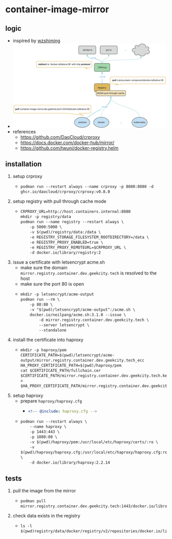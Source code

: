 # container-image-mirror

## logic

* inspired by [wzshiming](https://github.com/wzshiming)
* ![logic-of-container-image-mirror.png](../../../kubernetes/argocd/container-image-mirror/logic-of-container-image-mirror.png)
* references
    + https://github.com/DaoCloud/crproxy
    + https://docs.docker.com/docker-hub/mirror/
    + https://github.com/twuni/docker-registry.helm

## installation

1. setup crproxy
    * ```shell
      podman run --restart always --name crproxy -p 8080:8080 -d ghcr.io/daocloud/crproxy/crproxy:v0.8.0
      ```
2. setup registry with pull through cache mode
    * ```shell
      CRPROXY_URL=http://host.containers.internal:8080
      mkdir -p registry/data
      podman run --name registry --restart always \
          -p 5000:5000 \
          -v $(pwd)/registry/data:/data \
          -e REGISTRY_STORAGE_FILESYSTEM_ROOTDIRECTORY=/data \
          -e REGISTRY_PROXY_ENABLED=true \
          -e REGISTRY_PROXY_REMOTEURL=$CRPROXY_URL \
          -d docker.io/library/registry:2
      ```
3. issue a certificate with letsencrypt acme.sh
    * make sure the domain `mirror.registry.container.dev.geekcity.tech` is resolved to the host
    * make sure the port 80 is open
    * ```shell
      mkdir -p letsencrypt/acme-output
      podman run --rm \
          -p 80:80 \
          -v "$(pwd)/letsencrypt/acme-output":/acme.sh \
          docker.io/neilpang/acme.sh:3.1.0 --issue \
              -d mirror.registry.container.dev.geekcity.tech \
              --server letsencrypt \
              --standalone
      ```
4. install the certificate into haproxy
    * ```shell
      mkdir -p haproxy/pem
      CERTIFICATE_PATH=$(pwd)/letsencrypt/acme-output/mirror.registry.container.dev.geekcity.tech_ecc
      HA_PROXY_CERTIFICATE_PATH=$(pwd)/haproxy/pem
      cat $CERTIFICATE_PATH/fullchain.cer $CERTIFICATE_PATH/mirror.registry.container.dev.geekcity.tech.key > $HA_PROXY_CERTIFICATE_PATH/mirror.registry.container.dev.geekcity.tech.pem
      ```
5. setup haproxy
    * prepare `haproxy/haproxy.cfg`
        + ```yaml
          <!-- @include: haproxy.cfg -->
          ```
    * ```shell
      podman run --restart always \
          --name haproxy \
          -p 1443:443 \
          -p 1080:80 \
          -v $(pwd)/haproxy/pem:/usr/local/etc/haproxy/certs/:ro \
          -v $(pwd)/haproxy/haproxy.cfg:/usr/local/etc/haproxy/haproxy.cfg:ro \
          -d docker.io/library/haproxy:2.2.14
      ```

## tests

1. pull the image from the mirror
    * ```shell
      podman pull mirror.registry.container.dev.geekcity.tech:1443/docker.io/library/alpine:latest
      ```
2. check data exists in the registry
    * ```shell
      ls -l $(pwd)registry/data/docker/registry/v2/repositories/docker.io/library/alpine/_manifests/tags/
      ```
